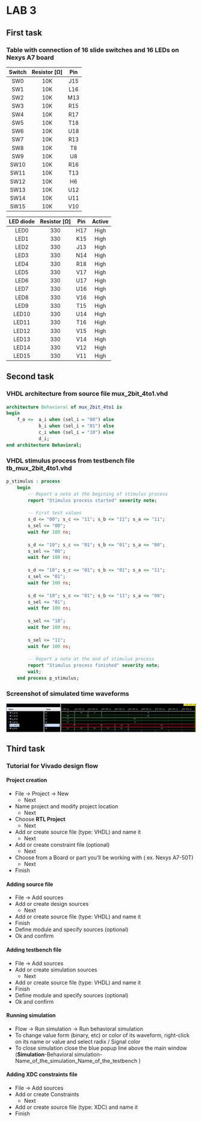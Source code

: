 # LAB 3

## First task

### Table with connection of 16 slide switches and 16 LEDs on Nexys A7 board

| **Switch** | **Resistor [Ω]** | **Pin** | 
| :-: | :-: | :-: |
| SW0 | 10K | J15 |
| SW1 | 10K | L16 |
| SW2 | 10K | M13 | 
| SW3 | 10K | R15 | 
| SW4 | 10K | R17 |
| SW5 | 10K | T18 | 
| SW6 | 10K | U18 | 
| SW7 | 10K | R13 | 
| SW8 | 10K | T8 | 
| SW9 | 10K | U8 | 
| SW10 | 10K | R16 | 
| SW11 | 10K | T13 | 
| SW12 | 10K | H6 | 
| SW13 | 10K | U12 | 
| SW14 | 10K | U11 | 
| SW15 | 10K | V10 | 

| **LED diode** | **Resistor [Ω]** | **Pin** | **Active** | 
| :-: | :-: | :-: | :-: |
| LED0 | 330 | H17 | High |
| LED1 | 330 | K15 | High |
| LED2 | 330 | J13 | High |
| LED3 | 330 | N14 | High |
| LED4 | 330 | R18 | High |
| LED5 | 330 | V17 | High |
| LED6 | 330 | U17 | High |
| LED7 | 330 | U16 | High |
| LED8 | 330 | V16 | High |
| LED9 | 330 | T15 | High |
| LED10 | 330 | U14 | High |
| LED11 | 330 | T16 | High |
| LED12 | 330 | V15 | High |
| LED13 | 330 | V14 | High |
| LED14 | 330 | V12 | High |
| LED15 | 330 | V11 | High |

## Second task

### VHDL architecture from source file mux_2bit_4to1.vhd

```vhdl
architecture Behavioral of mux_2bit_4to1 is
begin
    f_o <=  a_i when (sel_i = "00") else
            b_i when (sel_i = "01") else
            c_i when (sel_i = "10") else
            d_i;
end architecture Behavioral;
```

### VHDL stimulus process from testbench file tb_mux_2bit_4to1.vhd

```vhdl
p_stimulus : process
    begin
        -- Report a note at the begining of stimulus process
        report "Stimulus process started" severity note;

        -- First test values
        s_d <= "00"; s_c <= "11"; s_b <= "11"; s_a <= "11";
        s_sel <= "00";
        wait for 100 ns;
        
        s_d <= "10"; s_c <= "01"; s_b <= "01"; s_a <= "00";
        s_sel <= "00";
        wait for 100 ns;
        
        s_d <= "10"; s_c <= "01"; s_b <= "01"; s_a <= "11";
        s_sel <= "01";
        wait for 100 ns;
        
        s_d <= "10"; s_c <= "01"; s_b <= "11"; s_a <= "00";
        s_sel <= "01";
        wait for 100 ns;
        
        s_sel <= "10";
        wait for 100 ns;
        
        s_sel <= "11";
        wait for 100 ns;

        -- Report a note at the end of stimulus process
        report "Stimulus process finished" severity note;
        wait;
    end process p_stimulus;
```

### Screenshot of simulated time waveforms

![simulated time waveforms](Images/waveforms.JPG)

## Third task

### Tutorial for Vivado design flow

#### Project creation
   - File -> Project -> New
        - Next
   - Name project and modify project location
        - Next
   - Choose **RTL Project**
        - Next
   - Add or create source file (type: VHDL) and name it
        - Next
   - Add or create constraint file (optional)
        - Next
   - Choose from a Board or part you'll be working with ( ex. Nexys A7-50T)
        - Next
   - Finish

#### Adding source file
   - File -> Add sources
   - Add or create design sources
        - Next
   - Add or create source file (type: VHDL) and name it
   - Finish
   - Define module and specify sources (optional)
   - Ok and confirm

#### Adding testbench file
   - File -> Add sources
   - Add or create simulation sources
        - Next
   - Add or create source file (type: VHDL) and name it
   - Finish
   - Define module and specify sources (optional)
   - Ok and confirm

#### Running simulation
   - Flow -> Run simulation -> Run behavioral simulation
   - To change value form (binary, etc) or color of its waveform, right-click on its name or value and select radix / Signal color
   - To close simulation close the blue popup line above the main window (**Simulation**-Behavioral simulation-Name_of_the_simulation_Name_of_the_testbench )

#### Adding XDC constraints file
   - File -> Add sources
   - Add or create Constraints
        - Next
   - Add or create source file (type: XDC) and name it
   - Finish
